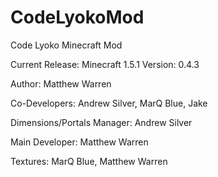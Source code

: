 CodeLyokoMod
============

Code Lyoko Minecraft Mod

Current Release: Minecraft 1.5.1
Version: 0.4.3

Author: Matthew Warren

Co-Developers: Andrew Silver, MarQ Blue, Jake

Dimensions/Portals Manager: Andrew Silver

Main Developer: Matthew Warren

Textures: MarQ Blue, Matthew Warren
